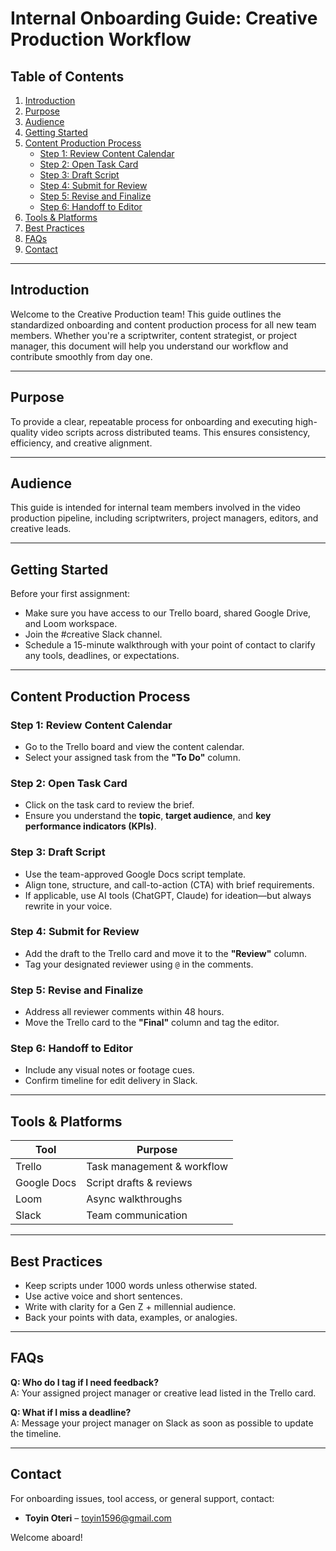 
# Internal Onboarding Guide: Creative Production Workflow

## Table of Contents
1. [Introduction](#introduction)
2. [Purpose](#purpose)
3. [Audience](#audience)
4. [Getting Started](#getting-started)
5. [Content Production Process](#content-production-process)
    - [Step 1: Review Content Calendar](#step-1-review-content-calendar)
    - [Step 2: Open Task Card](#step-2-open-task-card)
    - [Step 3: Draft Script](#step-3-draft-script)
    - [Step 4: Submit for Review](#step-4-submit-for-review)
    - [Step 5: Revise and Finalize](#step-5-revise-and-finalize)
    - [Step 6: Handoff to Editor](#step-6-handoff-to-editor)
6. [Tools & Platforms](#tools--platforms)
7. [Best Practices](#best-practices)
8. [FAQs](#faqs)
9. [Contact](#contact)

---

## Introduction
Welcome to the Creative Production team! This guide outlines the standardized onboarding and content production process for all new team members. Whether you're a scriptwriter, content strategist, or project manager, this document will help you understand our workflow and contribute smoothly from day one.

---

## Purpose
To provide a clear, repeatable process for onboarding and executing high-quality video scripts across distributed teams. This ensures consistency, efficiency, and creative alignment.

---

## Audience
This guide is intended for internal team members involved in the video production pipeline, including scriptwriters, project managers, editors, and creative leads.

---

## Getting Started
Before your first assignment:
- Make sure you have access to our Trello board, shared Google Drive, and Loom workspace.
- Join the #creative Slack channel.
- Schedule a 15-minute walkthrough with your point of contact to clarify any tools, deadlines, or expectations.

---

## Content Production Process

### Step 1: Review Content Calendar
- Go to the Trello board and view the content calendar.
- Select your assigned task from the **"To Do"** column.

### Step 2: Open Task Card
- Click on the task card to review the brief.
- Ensure you understand the **topic**, **target audience**, and **key performance indicators (KPIs)**.

### Step 3: Draft Script
- Use the team-approved Google Docs script template.
- Align tone, structure, and call-to-action (CTA) with brief requirements.
- If applicable, use AI tools (ChatGPT, Claude) for ideation—but always rewrite in your voice.

### Step 4: Submit for Review
- Add the draft to the Trello card and move it to the **"Review"** column.
- Tag your designated reviewer using `@` in the comments.

### Step 5: Revise and Finalize
- Address all reviewer comments within 48 hours.
- Move the Trello card to the **"Final"** column and tag the editor.

### Step 6: Handoff to Editor
- Include any visual notes or footage cues.
- Confirm timeline for edit delivery in Slack.

---

## Tools & Platforms
| Tool        | Purpose                        |
|-------------|--------------------------------|
| Trello      | Task management & workflow     |
| Google Docs | Script drafts & reviews        |
| Loom        | Async walkthroughs             |
| Slack       | Team communication             |

---

## Best Practices
- Keep scripts under 1000 words unless otherwise stated.
- Use active voice and short sentences.
- Write with clarity for a Gen Z + millennial audience.
- Back your points with data, examples, or analogies.

---

## FAQs
**Q: Who do I tag if I need feedback?**  
A: Your assigned project manager or creative lead listed in the Trello card.

**Q: What if I miss a deadline?**  
A: Message your project manager on Slack as soon as possible to update the timeline.

---

## Contact
For onboarding issues, tool access, or general support, contact:
- **Toyin Oteri** – toyin1596@gmail.com

Welcome aboard!
